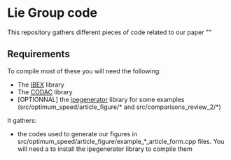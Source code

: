 # Lie Group code

This repository gathers different pieces of code related to our paper "" 

## Requirements

To compile most of these you will need the following:
- The [IBEX]() library
- The [CODAC]() library
- [OPTIONNAL] the [ipegenerator]() library for some examples (src/optimum_speed/article_figure/* and 
src/comparisons_review_2/*) 


It gathers:

- the codes used to generate our figures in src/optimum_speed/article_figure/example_*_article_form.cpp files. You will 
need a to install the ipegenerator library to compile them